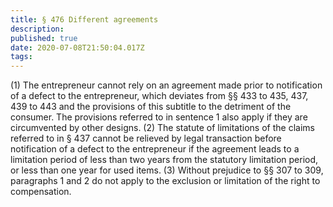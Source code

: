 ```yaml
---
title: § 476 Different agreements
description: 
published: true
date: 2020-07-08T21:50:04.017Z
tags: 
---
```


(1) The entrepreneur cannot rely on an agreement made prior to notification of a defect to the entrepreneur, which deviates from §§ 433 to 435, 437, 439 to 443 and the provisions of this subtitle to the detriment of the consumer. The provisions referred to in sentence 1 also apply if they are circumvented by other designs.
(2) The statute of limitations of the claims referred to in § 437 cannot be relieved by legal transaction before notification of a defect to the entrepreneur if the agreement leads to a limitation period of less than two years from the statutory limitation period, or less than one year for used items.
(3) Without prejudice to §§ 307 to 309, paragraphs 1 and 2 do not apply to the exclusion or limitation of the right to compensation.
